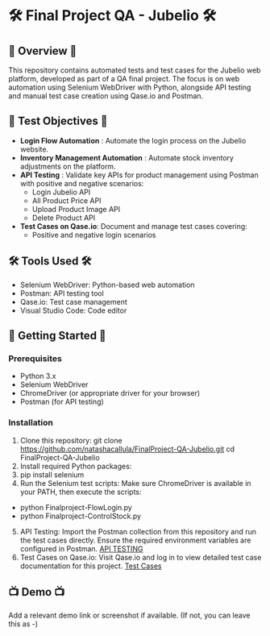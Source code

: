 # 🛠️ Final Project QA - Jubelio 🛠️

## 📖 Overview 📖
This repository contains automated tests and test cases for the Jubelio web platform, developed as part of a QA final project. The focus is on web automation using Selenium WebDriver with Python, alongside API testing and manual test case creation using Qase.io and Postman.

## 🎯 Test Objectives 🎯
- **Login Flow Automation** : Automate the login process on the Jubelio website.
- **Inventory Management Automation** : Automate stock inventory adjustments on the platform.
- **API Testing** : Validate key APIs for product management using Postman with positive and negative scenarios:
  - Login Jubelio API
  - All Product Price API
  - Upload Product Image API
  - Delete Product API
- **Test Cases on Qase.io**: Document and manage test cases covering:
  - Positive and negative login scenarios

## 🛠 Tools Used 🛠
- Selenium WebDriver: Python-based web automation
- Postman: API testing tool
- Qase.io: Test case management
- Visual Studio Code: Code editor

## 🚀 Getting Started 🚀
### Prerequisites
- Python 3.x
- Selenium WebDriver
- ChromeDriver (or appropriate driver for your browser)
- Postman (for API testing)

### Installation
1. Clone this repository: git clone https://github.com/natashacallula/FinalProject-QA-Jubelio.git
   cd FinalProject-QA-Jubelio
2. Install required Python packages:
3. pip install selenium
4. Run the Selenium test scripts: Make sure ChromeDriver is available in your PATH, then execute the scripts:
  - python Finalproject-FlowLogin.py
  - python Finalproject-ControlStock.py
5. API Testing:
Import the Postman collection from this repository and run the test cases directly. Ensure the required environment variables are configured in Postman.
[API TESTING](https://documenter.getpostman.com/view/24794114/2s93zB5Mgj)
6. Test Cases on Qase.io:
Visit Qase.io and log in to view detailed test case documentation for this project.
[Test Cases](https://app.qase.io/public/report/19090335ab8f23cabb66768510f0b04c76a3f94a)

## 📺 Demo 📺
Add a relevant demo link or screenshot if available.
(If not, you can leave this as -)
